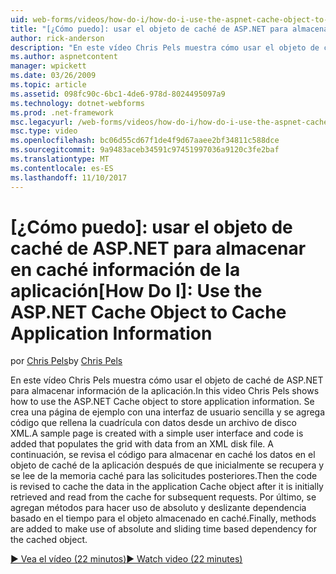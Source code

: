 ```yaml
---
uid: web-forms/videos/how-do-i/how-do-i-use-the-aspnet-cache-object-to-cache-application-information
title: "[¿Cómo puedo]: usar el objeto de caché de ASP.NET para almacenar en caché información de la aplicación | Documentos de Microsoft"
author: rick-anderson
description: "En este vídeo Chris Pels muestra cómo usar el objeto de caché de ASP.NET para almacenar información de la aplicación. Se crea una página de ejemplo con una interfaz de usuario sencilla un..."
ms.author: aspnetcontent
manager: wpickett
ms.date: 03/26/2009
ms.topic: article
ms.assetid: 098fc90c-6bc1-4de6-978d-8024495097a9
ms.technology: dotnet-webforms
ms.prod: .net-framework
msc.legacyurl: /web-forms/videos/how-do-i/how-do-i-use-the-aspnet-cache-object-to-cache-application-information
msc.type: video
ms.openlocfilehash: bc06d55cd67f1de4f9d67aaee2bf34811c588dce
ms.sourcegitcommit: 9a9483aceb34591c97451997036a9120c3fe2baf
ms.translationtype: MT
ms.contentlocale: es-ES
ms.lasthandoff: 11/10/2017
---
```

<a name="how-do-i-use-the-aspnet-cache-object-to-cache-application-information"></a><span data-ttu-id="5fd7c-104">[¿Cómo puedo]: usar el objeto de caché de ASP.NET para almacenar en caché información de la aplicación</span><span class="sxs-lookup"><span data-stu-id="5fd7c-104">[How Do I]: Use the ASP.NET Cache Object to Cache Application Information</span></span>
====================
<span data-ttu-id="5fd7c-105">por [Chris Pels](https://twitter.com/chrispels)</span><span class="sxs-lookup"><span data-stu-id="5fd7c-105">by [Chris Pels](https://twitter.com/chrispels)</span></span>

<span data-ttu-id="5fd7c-106">En este vídeo Chris Pels muestra cómo usar el objeto de caché de ASP.NET para almacenar información de la aplicación.</span><span class="sxs-lookup"><span data-stu-id="5fd7c-106">In this video Chris Pels shows how to use the ASP.NET Cache object to store application information.</span></span> <span data-ttu-id="5fd7c-107">Se crea una página de ejemplo con una interfaz de usuario sencilla y se agrega código que rellena la cuadrícula con datos desde un archivo de disco XML.</span><span class="sxs-lookup"><span data-stu-id="5fd7c-107">A sample page is created with a simple user interface and code is added that populates the grid with data from an XML disk file.</span></span> <span data-ttu-id="5fd7c-108">A continuación, se revisa el código para almacenar en caché los datos en el objeto de caché de la aplicación después de que inicialmente se recupera y se lee de la memoria caché para las solicitudes posteriores.</span><span class="sxs-lookup"><span data-stu-id="5fd7c-108">Then the code is revised to cache the data in the application Cache object after it is initially retrieved and read from the cache for subsequent requests.</span></span> <span data-ttu-id="5fd7c-109">Por último, se agregan métodos para hacer uso de absoluto y deslizante dependencia basado en el tiempo para el objeto almacenado en caché.</span><span class="sxs-lookup"><span data-stu-id="5fd7c-109">Finally, methods are added to make use of absolute and sliding time based dependency for the cached object.</span></span>

[<span data-ttu-id="5fd7c-110">&#9654; Vea el vídeo (22 minutos)</span><span class="sxs-lookup"><span data-stu-id="5fd7c-110">&#9654; Watch video (22 minutes)</span></span>](https://channel9.msdn.com/Blogs/ASP-NET-Site-Videos/how-do-i-use-the-aspnet-cache-object-to-cache-application-information)
